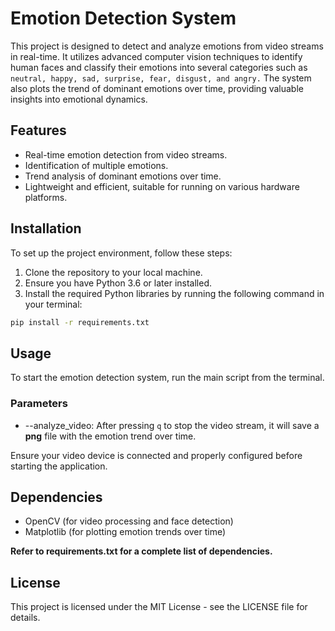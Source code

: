 # Emotion Detection System

This project is designed to detect and analyze emotions from video streams in real-time. It utilizes advanced computer vision techniques to identify human faces and classify their emotions into several categories such as `neutral, happy, sad, surprise, fear, disgust, and angry.` The system also plots the trend of dominant emotions over time, providing valuable insights into emotional dynamics.

## Features

- Real-time emotion detection from video streams.
- Identification of multiple emotions.
- Trend analysis of dominant emotions over time.
- Lightweight and efficient, suitable for running on various hardware platforms.

## Installation

To set up the project environment, follow these steps:

1. Clone the repository to your local machine.
2. Ensure you have Python 3.6 or later installed.
3. Install the required Python libraries by running the following command in your terminal:

```bash
pip install -r requirements.txt
```

## Usage
To start the emotion detection system, run the main script from the terminal.

### Parameters

- --analyze_video: After pressing `q` to stop the video stream, it will save a **png** file with the emotion trend over time.

Ensure your video device is connected and properly configured before starting the application.

## Dependencies
- OpenCV (for video processing and face detection)
- Matplotlib (for plotting emotion trends over time)

**Refer to requirements.txt for a complete list of dependencies.**


## License
This project is licensed under the MIT License - see the LICENSE file for details.
